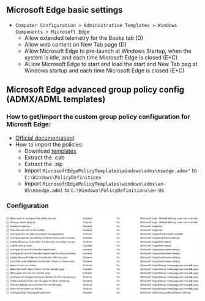 ## Microsoft Edge basic settings
- `Computer Configuration > Administrative Templates > Windows Components > Microsoft Edge`
	- Allow extended telemetry for the Books tab (D)
	- Allow web content on New Tab page (D)
	- Allow Microsoft Edge to pre-launch at Windows Startup, when the system is idle, and each time Microsoft Edge is closed (E+C)
	- ALlow Microsoft Edge to start and load the start and New Tab pag at Windows startup and each time Microsoft Edge is closed (E+C)

## Microsoft Edge advanced group policy config (ADMX/ADML templates)
### How to get/import the custom group policy configuration for Microsft Edge:
- [Official documentation](https://learn.microsoft.com/en-us/deployedge/configure-microsoft-edge))
- How to import the policies:
	- Download [templates](https://www.microsoft.com/en-us/edge/business/download?form=MA13FJ)
	- Extract the .cab
	- Extract the .zip
	- Import `MicrosoftEdgePolicyTemplates\windows\admx\msedge.admx"` to `C:\Windows\PolicyDefinitions`
	- Import `MicrosoftEdgePolicyTemplates\windows\admx\en-US\msedge.adml` to `C:\Windows\PolicyDefinitions\en-US`
### Configuration
![Administrative Templates - Microsoft Edge - all subfolders](https://github.com/Tom4tot/Windows-11-Personal-Setup/blob/main/Group%20Policy%20settings/Administrative%20Templates%20-%20Microsoft%20Edge%20-%20all%20subfolders%20(Custom).png)
